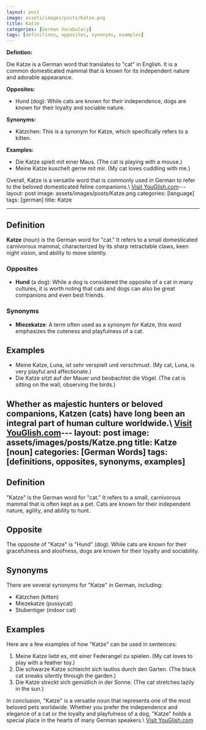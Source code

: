 ```yaml
---
layout: post
image: assets/images/posts/Katze.png
title: Katze
categories: [German Vocabulary]
tags: [definitions, opposites, synonyms, examples]
---
```


**Defintion:**

Die Katze is a German word that translates to "cat" in English. It is a common domesticated mammal that is known for its independent nature and adorable appearance. 

**Opposites:**

- Hund (dog): While cats are known for their independence, dogs are known for their loyalty and sociable nature.

**Synonyms:**

- Kätzchen: This is a synonym for Katze, which specifically refers to a kitten.

**Examples:**

- Die Katze spielt mit einer Maus. (The cat is playing with a mouse.)
- Meine Katze kuschelt gerne mit mir. (My cat loves cuddling with me.)

Overall, Katze is a versatile word that is commonly used in German to refer to the beloved domesticated feline companions.\ <a id="yg-widget-0" class="youglish-widget" data-query="Katze" data-lang="german" data-components="8412" data-auto-start="0" data-bkg-color="theme_light" data-title="How%20to%20pronounce%20Katze%20in%20German"  rel="nofollow" href="https://youglish.com">Visit YouGlish.com</a><script async src="https://youglish.com/public/emb/widget.js" charset="utf-8"></script>---
layout: post
image: assets/images/posts/Katze.png
categories: [language]
tags: [german]
title: Katze

---

## Definition

**Katze** (noun) is the German word for "cat." It refers to a small domesticated carnivorous mammal, characterized by its sharp retractable claws, keen night vision, and ability to move silently. 

### Opposites

- **Hund** (a dog): While a dog is considered the opposite of a cat in many cultures, it is worth noting that cats and dogs can also be great companions and even best friends.

### Synonyms

- **Miezekatze**: A term often used as a synonym for Katze, this word emphasizes the cuteness and playfulness of a cat.

## Examples

- Meine Katze, Luna, ist sehr verspielt und verschmust. (My cat, Luna, is very playful and affectionate.)
- Die Katze sitzt auf der Mauer und beobachtet die Vögel. (The cat is sitting on the wall, observing the birds.)

Whether as majestic hunters or beloved companions, Katzen (cats) have long been an integral part of human culture worldwide.\ <a id="yg-widget-0" class="youglish-widget" data-query="Katze" data-lang="german" data-components="8412" data-auto-start="0" data-bkg-color="theme_light" data-title="How%20to%20pronounce%20Katze%20in%20German"  rel="nofollow" href="https://youglish.com">Visit YouGlish.com</a><script async src="https://youglish.com/public/emb/widget.js" charset="utf-8"></script>---
layout: post
image: assets/images/posts/Katze.png
title: Katze [noun]
categories: [German Words]
tags: [definitions, opposites, synonyms, examples]
---

## Definition

"Katze" is the German word for "cat." It refers to a small, carnivorous mammal that is often kept as a pet. Cats are known for their independent nature, agility, and ability to hunt.

## Opposite

The opposite of "Katze" is "Hund" (dog). While cats are known for their gracefulness and aloofness, dogs are known for their loyalty and sociability.

## Synonyms

There are several synonyms for "Katze" in German, including:

- Kätzchen (kitten)
- Miezekatze (pussycat)
- Stubentiger (indoor cat)

## Examples

Here are a few examples of how "Katze" can be used in sentences:

1. Meine Katze liebt es, mit einer Federangel zu spielen. (My cat loves to play with a feather toy.)
2. Die schwarze Katze schleicht sich lautlos durch den Garten. (The black cat sneaks silently through the garden.)
3. Die Katze streckt sich gemütlich in der Sonne. (The cat stretches lazily in the sun.)

In conclusion, "Katze" is a versatile noun that represents one of the most beloved pets worldwide. Whether you prefer the independence and elegance of a cat or the loyalty and playfulness of a dog, "Katze" holds a special place in the hearts of many German speakers.\ <a id="yg-widget-0" class="youglish-widget" data-query="Katze" data-lang="german" data-components="8412" data-auto-start="0" data-bkg-color="theme_light" data-title="How%20to%20pronounce%20Katze%20in%20German"  rel="nofollow" href="https://youglish.com">Visit YouGlish.com</a><script async src="https://youglish.com/public/emb/widget.js" charset="utf-8"></script>